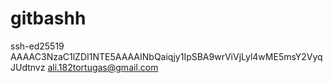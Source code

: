 # gitbashh 
ssh-ed25519 AAAAC3NzaC1lZDI1NTE5AAAAINbQaiqjy1IpSBA9wrViVjLyl4wME5msY2VyqJUdtnvz ali.182tortugas@gmail.com

